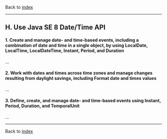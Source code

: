 Back to [index](README.md)

---
## H. Use Java SE 8 Date/Time API
#### 1. Create and manage date- and time-based events, including a combination of date and time in a single object, by using LocalDate, LocalTime, LocalDateTime, Instant, Period, and Duration
...
#### 2. Work with dates and times across time zones and manage changes resulting from daylight savings, including Format date and times values
...
#### 3. Define, create, and manage date- and time-based events using Instant, Period, Duration, and TemporalUnit
...

---
Back to [index](README.md)
